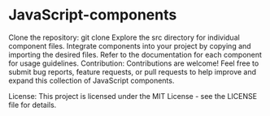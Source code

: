 # JavaScript-components

Clone the repository: git clone 
Explore the src directory for individual component files.
Integrate components into your project by copying and importing the desired files.
Refer to the documentation for each component for usage guidelines.
Contribution:
Contributions are welcome! Feel free to submit bug reports, feature requests, or pull requests to help improve and expand this collection of JavaScript components.

License:
This project is licensed under the MIT License - see the LICENSE file for details.
